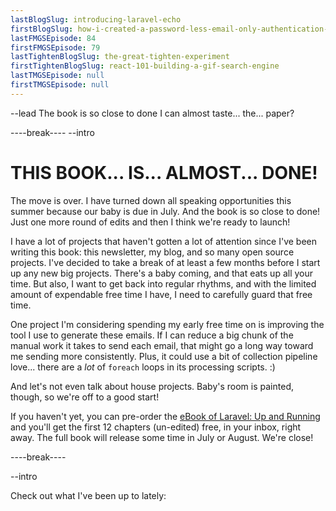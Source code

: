 ```yaml
---
lastBlogSlug: introducing-laravel-echo
firstBlogSlug: how-i-created-a-password-less-email-only-authentication-system-in-laravel
lastFMGSEpisode: 84
firstFMGSEpisode: 79
lastTightenBlogSlug: the-great-tighten-experiment
firstTightenBlogSlug: react-101-building-a-gif-search-engine
lastTMGSEpisode: null 
firstTMGSEpisode: null
---
```


--lead
The book is so close to done I can almost taste... the... paper?

----break----
--intro

# THIS BOOK... IS... ALMOST... DONE!

The move is over. I have turned down all speaking opportunities this summer because our baby is due in July. And the book is so close to done! Just one more round of edits and then I think we're ready to launch!

I have a lot of projects that haven't gotten a lot of attention since I've been writing this book: this newsletter, my blog, and so many open source projects. I've decided to take a break of at least a few months before I start up any new big projects. There's a baby coming, and that eats up all your time. But also, I want to get back into regular rhythms, and with the limited amount of expendable free time I have, I need to carefully guard that free time.

One project I'm considering spending my early free time on is improving the tool I use to generate these emails. If I can reduce a big chunk of the manual work it takes to send each email, that might go a long way toward me sending more consistently. Plus, it could use a bit of collection pipeline love... there are a *lot* of `foreach` loops in its processing scripts. :)

And let's not even talk about house projects. Baby's room is painted, though, so we're off to a good start!

If you haven't yet, you can pre-order the [eBook of Laravel: Up and Running](http://shop.oreilly.com/product/0636920044116.do) and you'll get the first 12 chapters (un-edited) free, in your inbox, right away. The full book will release some time in July or August. We're close!

----break----

--intro

Check out what I've been up to lately:

